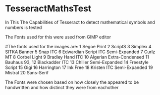 # TesseractMathsTest
In This The Capabilities of Tesseract to detect mathematical symbols and numbers is tested


The Fonts used for this were used from GIMP editor 

#The fonts used for the images are:
1 Segoe Print
2 ScriptS
3 Simplex
4 SITKA Banner
5 Snap ITC
6 Edwardian Script ITC Semi-Expanded
7 Curlz MT
8 Corbel Light
9 Bradley Hand ITC
10 Algerian Extra-Condensed
11 Bauhaus 93,
12 Blackadder ITC
13 Chiller Semi-Expanded
14 Freestyle Script
15 Gigi
16 Harrington
17 Ink Free
18 Kristen ITC Semi-Expanded
19 Mistral
20 Sans-Serif

The Fonts were chosen based on how closely the appeared to be handwritten and how distinct they were from eachother
